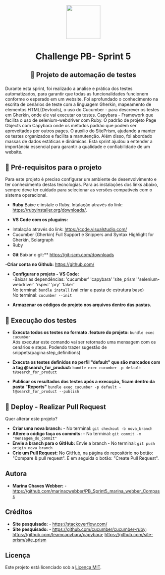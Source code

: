 ﻿
<div align="center">
  <img height="109" src="https://s3.sa-east-1.amazonaws.com/remotar-assets-prod/company-profile-covers/cl7god9gt00lx04wg4p2a93zt.jpg"  />
</div>

###

<h1 align="center">Challenge PB- Sprint 5</h1 >

###

<h2 align="center">🔖 Projeto de automação de testes</h2>

###

<p align="left"> Durante esta sprint, foi realizado a análise e prática dos testes automatizados, para garantir que todas as funcionalidades funcionem conforme o esperado em um website. Foi aprofundado o conhecimento na escrita de cenários de teste com a linguagem Gherkin, mapeamento de elementos HTML(Devtools), o uso do Cucumber - para descrever os testes em Gherkin, onde ele vai executar os testes. Capybara - Framework que facilita o uso de selenium-webdriver com Ruby. O padrão de projeto Page Objects com Capybara onde os métodos padrão que podem ser aproveitados por outros pages. O auxílio do SitePrism, ajudando a manter os testes organizados e facilita a manutenção. Além disso, foi abordado massas de dados estáticas e dinâmicas. Esta sprint ajudou a entender a importância essencial para garantir a qualidade e confiabilidade de um website.  </p>

###

## 📒 Pré-requisitos para o projeto

<p align="left">Para este projeto é preciso configurar um ambiente de desenvolvimento e ter conhecimento destas tecnologias. Para as instalações dos links abaixo, sempre deve ter cuidado para selecionar as versões compativeis com o sistema operacional. </p>

- **Ruby** Baixe e instale o Ruby. Intalação através do link: https://rubyinstaller.org/downloads/. <br>


- **VS Code com os pluguins:** <br>
* Intalação através do link: https://code.visualstudio.com/ <br>
* Cucumber (Gherkin) Full Support e Snippers and Syntax Highlight for Gherkin, Solargraph<br> 
* Ruby<br>

- **Git** Baixar o git:** https://git-scm.com/downloads <br>

-**Criar conta no Github:** https://github.com/

- **Configurar o projeto - VS Code:**  <br>
-Baixar as dependências: 'cucumber' 'capybara' 'site_prism' 'selenium-webdriver' 'rspec' 'pry' 'faker' <br> 
No terminal: `bundle install` (vai criar a pasta de estrutura base) <br>
No terminal: `cucumber --init` <br>

- **Armazenar os códigos do projeto nos arquivos dentro das pastas.** 

## 📒 Execução dos testes  

- **Executa todos os testes no formato .feature do projeto:**    `bundle exec cucumber`  <br>
Aós executar este comando vai ser retornado uma mensagem com os cenários e steps. Podendo trazer sugestão de snippets(pagina:step_definitions) <br>

- **Executa os testes definidos no perfil "default" que são marcados com a tag @search_for_product:** `bundle exec cucumber -p default -t@search_for_product`<br>

- **Publicar os resultados dos testes após a execução, ficam dentro da pasta "Reports"** `bundle exec cucumber -p default -t@search_for_product --publish`<br>

###

## 📒 Deploy - Realizar Pull Request
<p align="left">Quer alterar este projeto? </p>

- **Criar uma nova branch:** - No terminal:  `git checkout -b nova_branch` 
- **Altere o código faça os commits:** - No terminal: `git commit -m "mensagem_do_commit"`
- **Envie a branch para o GitHub:** Envie a branch - No terminal: `git push origin nova_branch`
- **Crie um Pull Request:** No GitHub, na página do repositório no botão: "Compare & pull request". E em seguida o botão: "Create Pull Request".
###

## Autora

- **Marina Chaves Webber:**  - https://github.com/marinacwebber/PB_Sprint5_marina_webber_Compass

###
## Créditos

- **Site pesquisado:** - https://stackoverflow.com/
- **Site pesquisado:** - https://github.com/cucumber/cucumber-ruby; https://github.com/teamcapybara/capybara; https://github.com/site-prism/site_prism

###
## Licença

Este projeto está licenciado sob a [Licença MIT](/LICENCE). 
###